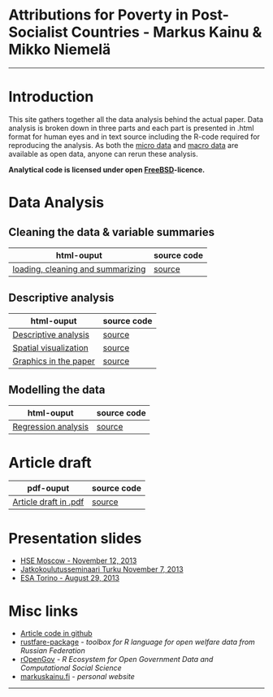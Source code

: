 # Attributions for Poverty in Post-Socialist Countries - Markus Kainu & Mikko Niemelä

****





# Introduction

This site gathers together all the data analysis behind the actual paper. Data analysis is broken down in three parts and each part is presented in .html format for human eyes and in text source including the R-code required for reproducing the analysis. As both the [micro data](http://www.ebrd.com/pages/research/publications/special/transitionII.shtml) and [macro data](http://www.qog.pol.gu.se/data/) are available as open data, anyone can rerun these analysis.

**Analytical code is licensed under open [FreeBSD](http://en.wikipedia.org/wiki/BSD_licenses#2-clause_license_.28.22Simplified_BSD_License.22_or_.22FreeBSD_License.22.29)-licence.**


# Data Analysis

## Cleaning the data & variable summaries

| html-ouput | source code |
| ------------ | -------------- |
| [loading, cleaning and summarizing](loadClean.html) | [source](loadClean.Rmd) |


## Descriptive analysis


| html-ouput | source code |
| ------------ | -------------- |
| [Descriptive analysis](descriptive_analysis.html) | [source](descriptive_analysis.Rmd) |
| [Spatial visualization](mapPlots.html) | [source](mapPlots.Rmd) |
| [Graphics in the paper](finalPlots.html) | [source](finalPlots.Rmd) |


## Modelling the data

| html-ouput | source code |
| ------------ | -------------- |
| [Regression analysis](regressionModelling.html) | [source](regressionModelling.Rmd) |



# Article draft


| pdf-ouput | source code |
| ------------ | -------------- |
| [Article draft in .pdf](article2013.pdf) | [source](article2013.Rmd) |


# Presentation slides

- [HSE Moscow - November 12, 2013](moscow2013/lcsr20131112.html)
- [Jatkokoulutusseminaari Turku November 7, 2013](turku2013/slidesTkuJatko20131107.html)
- [ESA Torino - August 29, 2013](torino2013/TorinoSlides2013_final.html)

# Misc links

- [Article code in github](https://github.com/muuankarski/attributions)
- [rustfare-package](http://markuskainu.fi/rustfare/) *- toolbox for R language for open welfare data from Russian Federation*
- [rOpenGov](http://ropengov.github.io/) *-  R Ecosystem for Open Government Data and Computational Social Science*
- [markuskainu.fi](http://markuskainu.fi) *- personal website*

-----

